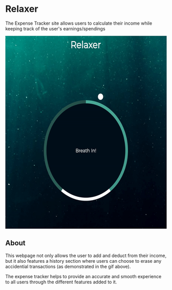 # Relaxer

The Expense Tracker site allows users to calculate their income while keeping track of the user's earnings/spendings

<img src="./ezgif.com-gif-maker (4).gif" alt="ezgif.com-gif-maker (4)" width="600" height="600">

## About

This webpage not only allows the user to add and deduct from their income, but it also features a history section where users can choose to erase any accidential transactions (as demonstrated in the gif above). 

The expense tracker helps to provide an accurate and smooth experience to all users through the different features added to it.
